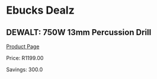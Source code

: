
# Ebucks Dealz
## DEWALT: 750W 13mm Percussion Drill
[Product Page](https://www.ebucks.com/web/shop/productSelected.do?prodId=1067973062&catId=717324798)

Price: R1199.00

Savings: 300.0


	